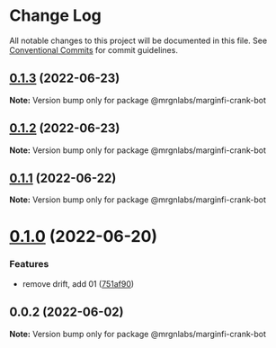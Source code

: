 # Change Log

All notable changes to this project will be documented in this file.
See [Conventional Commits](https://conventionalcommits.org) for commit guidelines.

## [0.1.3](https://github.com/mrgnlabs/marginfi-sdk/compare/@mrgnlabs/marginfi-crank-bot@0.1.2...@mrgnlabs/marginfi-crank-bot@0.1.3) (2022-06-23)

**Note:** Version bump only for package @mrgnlabs/marginfi-crank-bot





## [0.1.2](https://github.com/mrgnlabs/marginfi-sdk/compare/@mrgnlabs/marginfi-crank-bot@0.1.1...@mrgnlabs/marginfi-crank-bot@0.1.2) (2022-06-23)

**Note:** Version bump only for package @mrgnlabs/marginfi-crank-bot





## [0.1.1](https://github.com/mrgnlabs/marginfi-sdk/compare/@mrgnlabs/marginfi-crank-bot@0.1.0...@mrgnlabs/marginfi-crank-bot@0.1.1) (2022-06-22)

**Note:** Version bump only for package @mrgnlabs/marginfi-crank-bot





# [0.1.0](https://github.com/mrgnlabs/marginfi-sdk/compare/@mrgnlabs/marginfi-crank-bot@0.0.2...@mrgnlabs/marginfi-crank-bot@0.1.0) (2022-06-20)


### Features

* remove drift, add 01 ([751af90](https://github.com/mrgnlabs/marginfi-sdk/commit/751af903faf3b5eae3b8091af90027794757a170))





## 0.0.2 (2022-06-02)

**Note:** Version bump only for package @mrgnlabs/marginfi-crank-bot
